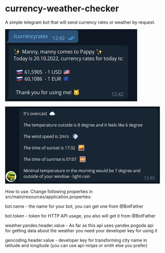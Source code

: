# currency-weather-checker


A simple telegram bot that will send currency rates or weather by request.

![Alt text](./screenshoots/rates.jpg)

![Alt text](./screenshoots/skr-weather.jpg)

How to use:
Change following properties in src/main/resources/application.properties: 
<br/>

bot.name - the name for your bot, you can get one from @BotFather

bot.token - token for HTTP API usage, you also will get it from @BotFather

weather.yandex.header.value - As far as this api uses yandex.pogoda api for getting data about the weather you need your
developer key for using it

geocoding.header.value - developer key for transforming city name in latitude and longitude (you can use api-ninjas or smth else you prefer)



